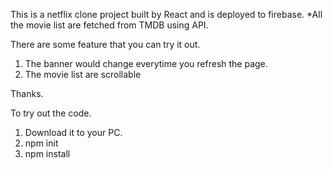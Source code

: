 This is a netflix clone project built by React and is deployed to firebase.
\*All the movie list are fetched from TMDB using API.

There are some feature that you can try it out.

1. The banner would change everytime you refresh the page.
2. The movie list are scrollable

Thanks.

To try out the code.

1. Download it to your PC.
2. npm init
3. npm install
